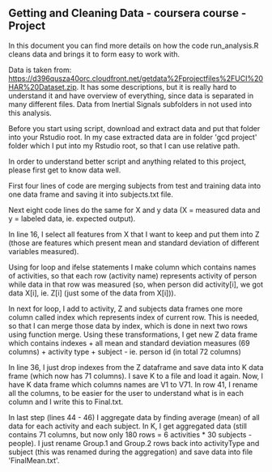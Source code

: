 <h2>Getting and Cleaning Data - coursera course - Project</h2>

In this document you can find more details on how the code run_analysis.R cleans data and brings it to form easy to work with.

Data is taken from: https://d396qusza40orc.cloudfront.net/getdata%2Fprojectfiles%2FUCI%20HAR%20Dataset.zip. It has some descriptions, but it is really hard to understand it and have overview of everything, since data is separated in many different files. Data from Inertial Signals subfolders in not used into this analysis.

Before you start using script, download and extract data and put that folder into your Rstudio root. In my case extracted data are in folder 'gcd project' folder which I put into my Rstudio root, so that I can use relative path.

In order to understand better script and anything related to this project, please first get to know data well.

First four lines of code are merging subjects from test and training data into one data frame and saving it into subjects.txt file.

Next eight code lines do the same for X and y data (X = measured data and y = labeled data, ie. expected output).

In line 16, I select all features from X that I want to keep and put them into Z (those are features which present mean and standard deviation of different variables measured).

Using for loop and ifelse statements I make column which contains names of activities, so that each row (activity name) represents activity of person while data in that row was measured (so, when person did activity[i], we got data X[i], ie. Z[i] (just some of the data from X[i])).

In next for loop, I add to activity, Z and subjects data frames one more column called index which represents index of current row. This is needed, so that I can merge those data by index, which is done in next two rows using function merge. Using these transformations, I get new Z data frame which contains indexes + all mean and standard deviation measures (69 columns) + activity type + subject - ie. person id (in total 72 columns)

In line 36, I just drop indexes from the Z dataframe and save data into K data frame (which now has 71 columns). I save K to a file and load it again. Now, I have K data frame which columns names are V1 to V71. In row 41, I rename all the columns, to be easier for the user to understand what is in each column and I write this to Final.txt.

In last step (lines 44 - 46) I aggregate data by finding average (mean) of all data for each activity and each subject. In K, I get aggregated data (still contains 71 columns, but now only 180 rows = 6 activities * 30 subjects - people). I just rename Group.1 and Group.2 rows back into activityType and subject (this was renamed during the aggregation) and save data into file 'FinalMean.txt'.
